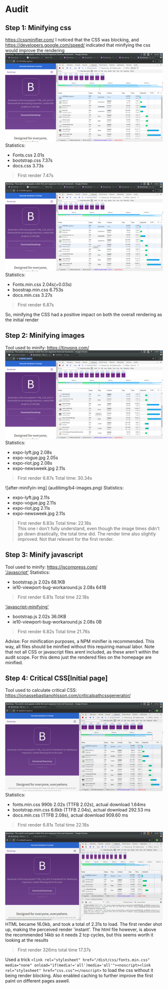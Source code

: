 # Audit

## Step 1: Minifying css
https://cssminifier.com/
I noticed that the CSS was blocking, and https://developers.google.com/speed/ indicated that minifying the css would improve the rendering
![before-minifying](auditimg/before-minified-css.png)
Statistics: 
* Fonts.css 2.01s
* bootstrap.css 7.37s
* docs.css 3.73s
> First render 7.47s

![after-minifying](auditimg/css-after-minification.png)
Statistics: 
* Fonts.min.css 2.04s(+0.03s)
* boostrap.min.css 6.753s
* docs.min.css 3.27s
> First render 6.87s

So, minifying the CSS had a positive impact on both the overall rendering as the initial render  

## Step 2: Minifying images
Tool used to minify: https://tinypng.com/
![before-minifyin-img](auditimg/before-minified-images.png)
Statistics: 
* expo-lyft.jpg 2.08s
* expo-vogue.jpg 2.05s
* expo-riot.jpg 2.08s
* expo-newsweek.jpg 2.11s
> First render 6.87s
Total time: 30.34s  

![after-minifyin-img]
(auditimg/b4-images.png)
Statistics:
* expo-lyft.jpg 2.11s
* expo-vogue.jpg 2.11s
* expo-riot.jpg 2.11s
* expo-newsweek.jpg 2.11s
> First render 6.83s
Total time: 22.18s  
This one i don't fully understand, even though the image times didn't go down drastically, the total time did. The render time also slightly improved. Not that relevant for the first render.


## Step 3: Minify javascript
Tool used to minify: https://jscompress.com/  
['Javascript'](auditimg/before-js-minifying.png)
Statistics:
* bootstrap.js 2.02s 68.1KB
* ie10-viewport-bug-workaround.js 2.08s 641B
> First render 6.81s
Total time 22.18s

['javascript-minifying'](auditimg/after-js-minifying.png)
* bootstrap.js 2.02s 36.0KB
* ie10-viewport-bug-workaround.js 2.08s 0B
> First render 6.82s
Total time 21.76s 

Advise: For minification purposes, a NPM minifier is recommended. This way, all files should be minified without this requiring manual labor. Note that not all CSS or javascript files arent included, as these aren't within the audit scope. For this demo just the rendered files on the homepage are minified.  


## Step 4: Critical CSS[Initial page]
Tool used to calculate critical CSS: https://jonassebastianohlsson.com/criticalpathcssgenerator/ 

!['before critical css'](auditimg/before-critical-css.png)
Statistics:
* fonts.min.css 990b 2.02s (TTFB 2.02s), actual download 1.64ms
* bootstrap.min.css 6.6kb (TTFB 2.04s), actual download 292.53 ms 
* docs.min.css (TTFB 2.08s), actual download 909.60 ms
> First render 6.81s
Total time 22.18s

!['aftercritical css'](auditimg/after-critical-css.png)
HTML became 16.0kb, and took a total of 2.31s to load. The first render shot up, making the perceived render 'instant'. The html file however, is above the recommended 14kb so it needs 2 tcp cycles, but this seems worth it looking at the results 
> First render 326ms
total time 17.37s

Used a trick   `<link rel="stylesheet" href="/dist/css/fonts.min.css" media="none" onload="if(media!='all')media='all'"><noscript><link rel="stylesheet" href="css.css"></noscript>` to load the css without it being render blocking. Also enabled caching to further improve the first paint on different pages aswell.
